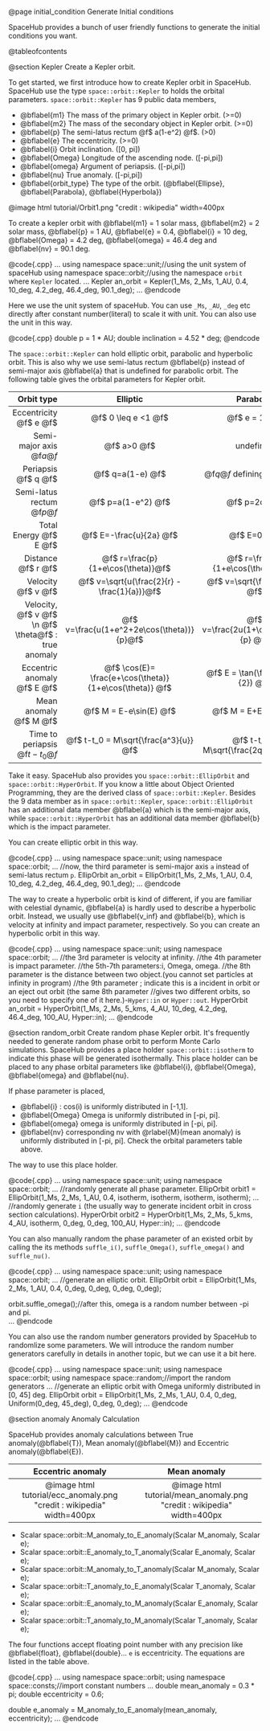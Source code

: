 
@page initial_condition Generate Initial conditions

SpaceHub provides a bunch of user friendly functions to generate the initial conditions you want. 

@tableofcontents

@section Kepler Create a Kepler orbit.

To get started, we first introduce how to create Kepler orbit in SpaceHub. SpaceHub use the type `space::orbit::Kepler` to holds the orbital parameters. `space::orbit::Kepler` has 9 public data members, 

- @bflabel{m1} The mass of the primary object in Kepler orbit. (>=0)
- @bflabel{m2} The mass of the secondary object in Kepler orbit. (>=0)
- @bflabel{p} The semi-latus rectum @f$ a(1-e^2) @f$. (>0)
- @bflabel{e} The eccentricity. (>=0)
- @bflabel{i} Orbit inclination. ([0, pi])
- @bflabel{Omega} Longitude of the ascending node. ([-pi,pi])
- @bflabel{omega} Argument of periapsis. ([-pi,pi])
- @bflabel{nu} True anomaly. ([-pi,pi])
- @bflabel{orbit_type} The type of the orbit. (@bflabel{Ellipse}, @bflabel{Parabola}, @bflabel{Hyperbola})
  

 @image html tutorial/Orbit1.png "credit : wikipedia" width=400px

 To create a kepler orbit with @bflabel{m1} = 1 solar mass, @bflabel{m2} = 2 solar mass, @bflabel{p} = 1 AU, @bflabel{e} = 0.4, @bflabel{i} = 10 deg, @bflabel{Omega} = 4.2 deg, @bflabel{omega} = 46.4 deg and @bflabel{nv} = 90.1 deg.

 @code{.cpp}
 ...
 using namespace space::unit;//using the unit system of spaceHub
 using namespace space::orbit;//using the namespace `orbit` where `Kepler` located. 
 ...
 Kepler an_orbit = Kepler(1_Ms, 2_Ms, 1_AU, 0.4, 10_deg, 4.2_deg, 46.4_deg, 90.1_deg);
 ...
 @endcode

 Here we use the unit system of spaceHub. You can use `_Ms`, `_AU`, `_deg` etc directly after constant number(literal) to scale it with unit. You can also use the unit in this way. 

 @code{.cpp}
 double p = 1 * AU;
 double inclination = 4.52 * deg;
 @endcode


The `space::orbit::Kepler` can hold elliptic orbit, parabolic and hyperbolic orbit. This is also why we use semi-latus rectum @bflabel{p} instead of semi-major axis @bflabel{a} that is undefined for parabolic orbit. The following table
gives the orbital parameters for Kepler orbit.

 |                                          Orbit type |                        Elliptic                         |                Parabolic                | Hyperbolic                                                 |
 | --------------------------------------------------: | :-----------------------------------------------------: | :-------------------------------------: | :--------------------------------------------------------- |
 |                              Eccentricity @f$ e @f$ |                   @f$ 0 \leq e <1 @f$                   |              @f$ e = 1 @f$              | @f$ e > 1 @f$                                              |
 |                            Semi-major axis @f$a @f$ |                       @f$ a>0 @f$                       |                undefined                | @f$ a < 0 @f$                                              |
 |                                 Periapsis @f$ q @f$ |                    @f$ q=a(1-e) @f$                     |       @f$q@f$ defining parameter        | @f$ q=a(1-e) @f$                                           |
 |                          Semi-latus rectum @f$p @f$ |                   @f$ p=a(1-e^2) @f$                    |              @f$ p=2q @f$               | @f$ p=a(1-e^2) @f$                                         |
 |                              Total Energy @f$ E @f$ |                 @f$ E=-\frac{u}{2a} @f$                 |               @f$ E=0 @f$               | @f$ E=-\frac{u}{2a} @f$                                    |
 |                                  Distance @f$ r @f$ |           @f$ r=\frac{p}{1+e\cos(\theta)}@f$            |  @f$  r=\frac{p}{1+e\cos(\theta)} @f$   | @f$  r=\frac{p}{1+e\cos(\theta)}@f$                        |
 |                                  Velocity @f$ v @f$ |      @f$ v=\sqrt{u(\frac{2}{r} - \frac{1}{a})}@f$       |     @f$  v=\sqrt{\frac{2u}{r}} @f$      | @f$  v=\sqrt{u(\frac{2}{r} - \frac{1}{a})}@f$              |
 | Velocity, @f$ v @f$ \n @f$ \theta@f$ : true anomaly |       @f$ v=\frac{u(1+e^2+2e\cos(\theta))}{p}@f$        | @f$  v=\frac{2u(1+\cos(\theta))}{p} @f$ | @f$  v=\frac{u(1+e^2+2e\cos(\theta))}{p}@f$                |
 |                        Eccentric anomaly  @f$ E @f$ | @f$ \cos(E)= \frac{e+\cos(\theta)}{1+e\cos(\theta)} @f$ |   @f$  E = \tan(\frac{\theta}{2}) @f$   | @f$  \cosh(E)= \frac{e+\cos(\theta)}{1+e\cos(\theta)}  @f$ |
 |                              Mean anomaly @f$ M @f$ |                 @f$ M = E-e\sin(E) @f$                  |          @f$  M = E+E^3/3 @f$           | @f$  M = e\sinh(E) - E @f$                                 |
 |                       Time to periapsis @f$t-t_0@f$ |          @f$ t-t_0 = M\sqrt{\frac{a^3}{u}} @f$          | @f$  t-t_0 = M\sqrt{\frac{2q^3}{u}} @f$ | @f$  t-t_0 = M\sqrt{\frac{a^3}{u}} @f$                     |

Take it easy. SpaceHub also provides you `space::orbit::EllipOrbit` and `space::orbit::HyperOrbit`. If you know a little about Object Oriented Programming, they are the derived class of `space::orbit::Kepler`. 
Besides the 9 data member as in `space::orbit::Kepler`,  `space::orbit::EllipOrbit` has an additional data member @bflabel{a} which is the semi-major axis, while `space::orbit::HyperOrbit` has an additional data member @bflabel{b} which is the impact parameter.


You can create elliptic orbit in this way.

@code{.cpp}
 ...
 using namespace space::unit;
 using namespace space::orbit;
 ...
 //now, the third parameter is semi-major axis `a` instead of semi-latus rectum `p`.
 EllipOrbit an_orbit = EllipOrbit(1_Ms, 2_Ms, 1_AU, 0.4, 10_deg, 4.2_deg, 46.4_deg, 90.1_deg);
 ...
 @endcode

The way to create a hyperbolic orbit is kind of different, if you are familiar with celestial dynamic, @bflabel{a} is hardly used to describe a hyperbolic orbit. Instead, we usually use @bflabel{v_inf} and @bflabel{b}, which is velocity at infinity and impact parameter, respectively.  So you can create an hyperbolic orbit in this way.

@code{.cpp}
 ...
 using namespace space::unit;
 using namespace space::orbit;
 ...
 //the 3rd parameter is velocity at infinity.
 //the 4th parameter is impact parameter.
 //the 5th-7th parameters:i, Omega, omega.
 //the 8th parameter is the distance between two object.(you cannot set particles at infinity in program)
 //the 9th parameter ; indicate this is a incident in orbit or an eject out orbit (the same 8th parameter
 //gives two different orbits, so you need to specify one of it here.)-`Hyper::in` or `Hyper::out`.
 HyperOrbit an_orbit = HyperOrbit(1_Ms, 2_Ms, 5_kms, 4_AU, 10_deg, 4.2_deg, 46.4_deg, 100_AU, Hyper::in);
 ...
 @endcode
 
@section random_orbit Create random phase Kepler orbit.
It's frequently needed to generate random phase orbit to perform Monte Carlo simulations. SpaceHub provides a place holder `space::orbit::isotherm` to indicate this phase will be generated isothermally.
This place holder can be placed to any phase orbital parameters like @bflabel{i}, @bflabel{Omega}, @bflabel{omega} and @bflabel{nu}.

If phase parameter is placed,

- @bflabel{i} : cos(i) is uniformly distributed in [-1,1].
- @bflabel{Omega} Omega is uniformly distributed in [-pi, pi].
- @bflabel{omega} omega is uniformly distributed in [-pi, pi].
- @bflabel{nv} corresponding nv with @rlabel{M}(mean anomaly) is uniformly distributed in [-pi, pi]. Check the orbital parameters table above.

The way to use this place holder.

@code{.cpp}
 ...
 using namespace space::unit;
 using namespace space::orbit;
 ...
 //randomly generate all phase parameter.
 EllipOrbit orbit1 = EllipOrbit(1_Ms, 2_Ms, 1_AU, 0.4, isotherm, isotherm, isotherm, isotherm);
 ...
 //randomly generate `i` (the usually way to generate incident orbit in cross section calculations).
 HyperOrbit orbit2 = HyperOrbit(1_Ms, 2_Ms, 5_kms, 4_AU, isotherm, 0_deg, 0_deg, 100_AU, Hyper::in);
 ...
 @endcode
 
You can also manually random the phase parameter of an existed orbit by calling the its methods `suffle_i()`, `suffle_Omega()`, `suffle_omega()` and `suffle_nu()`.

@code{.cpp}
 ...
 using namespace space::unit;
 using namespace space::orbit;
 ...
 //generate an elliptic orbit.
 EllipOrbit orbit = EllipOrbit(1_Ms, 2_Ms, 1_AU, 0.4, 0_deg, 0_deg, 0_deg, 0_deg);

 orbit.suffle_omega();//after this, omega is a random number between -pi and pi.  
 ...
 @endcode

You can also use the random number generators provided by SpaceHub to randomlize some parameters. We will introduce the random number generators carefully in details in another topic, but we can use it a bit here.

@code{.cpp}
 ...
 using namespace space::unit;
 using namespace space::orbit;
 using namespace space::random;//import the random generators
 ...
 //generate an elliptic orbit with Omega uniformly distributed in [0, 45] deg.
 EllipOrbit orbit = EllipOrbit(1_Ms, 2_Ms, 1_AU, 0.4, 0_deg, Uniform(0_deg, 45_deg), 0_deg, 0_deg);
 ...
 @endcode

@section anomaly Anomaly Calculation

SpaceHub provides anomaly calculations between True anomaly(@bflabel{T}), Mean anomaly(@bflabel{M}) and Eccentric anomaly(@bflabel{E}).

|                           Eccentric anomaly                           |                              Mean anomaly                              |
| :-------------------------------------------------------------------: | :--------------------------------------------------------------------: |
| @image html tutorial/ecc_anomaly.png "credit : wikipedia" width=400px | @image html tutorial/mean_anomaly.png "credit : wikipedia" width=400px |

- Scalar space::orbit::M_anomaly_to_E_anomaly(Scalar M_anomaly, Scalar e);
- Scalar space::orbit::E_anomaly_to_T_anomaly(Scalar E_anomaly, Scalar e);
- Scalar space::orbit::M_anomaly_to_T_anomaly(Scalar M_anomaly, Scalar e);
- Scalar space::orbit::T_anomaly_to_E_anomaly(Scalar T_anomaly, Scalar e);
- Scalar space::orbit::E_anomaly_to_M_anomaly(Scalar E_anomaly, Scalar e);
- Scalar space::orbit::T_anomaly_to_M_anomaly(Scalar T_anomaly, Scalar e);

The four functions accept floating point number with any precision like @bflabel{float}, @bflabel{double}... `e` is eccentricity. The equations are listed in the table above.

@code{.cpp}
 ...
 using namespace space::orbit;
 using namespace space::consts;//import constant numbers
 ...
 double mean_anomaly = 0.3 * pi;
 double eccentricity = 0.6;

 double e_anomaly = M_anomaly_to_E_anomaly(mean_anomaly, eccentricity);
 ...
 @endcode


 

